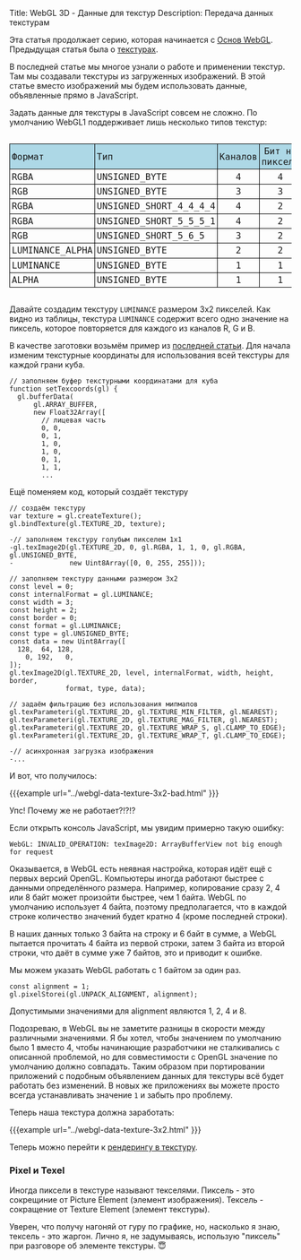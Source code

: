 Title: WebGL 3D - Данные для текстур
Description: Передача данных текстурам

Эта статья продолжает серию, которая начинается с
[Основ WebGL](webgl-fundamentals.html). Предыдущая статья была
о [текстурах](webgl-3d-textures.html).

В последней статье мы многое узнали о работе и применении текстур. Там
мы создавали текстуры из загруженных изображений. В этой статье вместо
изображений мы будем использовать данные, объявленные прямо в JavaScript.

Задать данные для текстуры в JavaScript совсем не сложно. По умолчанию
WebGL1 поддерживает лишь несколько типов текстур:

<style>
.local-data {
  font-family: monospace;
  font-size: large;
  text-align: left;
  display: inline-block;
}
.local-data thead {
  background: lightblue;
}
.local-data td {
  border: 1px solid black;
  padding: 0.2em;
}
.local-data td:nth-child(3),
.local-data td:nth-child(4) {
  text-align: center;
}
</style>
<div class="webgl_center">
  <table class="local-data">
    <thead>
      <tr><td>Формат</td><td>Тип</td><td>Каналов</td><td>Бит на пиксель</td></tr>
    </thead>
    <tbody>
      <tr><td>RGBA</td><td>UNSIGNED_BYTE</td><td>4</td><td>4</td></tr>
      <tr><td>RGB</td><td>UNSIGNED_BYTE</td><td>3</td><td>3</td></tr>
      <tr><td>RGBA</td><td>UNSIGNED_SHORT_4_4_4_4</td><td>4</td><td>2</td></tr>
      <tr><td>RGBA</td><td>UNSIGNED_SHORT_5_5_5_1</td><td>4</td><td>2</td></tr>
      <tr><td>RGB</td><td>UNSIGNED_SHORT_5_6_5</td><td>3</td><td>2</td></tr>
      <tr><td>LUMINANCE_ALPHA</td><td>UNSIGNED_BYTE</td><td>2</td><td>2</td></tr>
      <tr><td>LUMINANCE</td><td>UNSIGNED_BYTE</td><td>1</td><td>1</td></tr>
      <tr><td>ALPHA</td><td>UNSIGNED_BYTE</td><td>1</td><td>1</td></tr>
    </tbody>
  </table>
</div>

Давайте создадим текстуру `LUMINANCE` размером 3х2 пикселей. Как видно из таблицы,
текстура `LUMINANCE` содержит всего одно значение на пиксель, которое повторяется
для каждого из каналов R, G и B.

В качестве заготовки возьмём пример из [последней статьи](webgl-3d-textures.html).
Для начала изменим текстурные координаты для использования всей текстуры для каждой
грани куба.

```
// заполняем буфер текстурными координатами для куба
function setTexcoords(gl) {
  gl.bufferData(
      gl.ARRAY_BUFFER,
      new Float32Array([
        // лицевая часть
        0, 0,
        0, 1,
        1, 0,
        1, 0,
        0, 1,
        1, 1,
        ...
```

Ещё поменяем код, который создаёт текстуру

```
// создаём текстуру
var texture = gl.createTexture();
gl.bindTexture(gl.TEXTURE_2D, texture);

-// заполняем текстуру голубым пикселем 1x1
-gl.texImage2D(gl.TEXTURE_2D, 0, gl.RGBA, 1, 1, 0, gl.RGBA, gl.UNSIGNED_BYTE,
-              new Uint8Array([0, 0, 255, 255]));

// заполняем текстуру данными размером 3x2
const level = 0;
const internalFormat = gl.LUMINANCE;
const width = 3;
const height = 2;
const border = 0;
const format = gl.LUMINANCE;
const type = gl.UNSIGNED_BYTE;
const data = new Uint8Array([
  128,  64, 128,
    0, 192,   0,
]);
gl.texImage2D(gl.TEXTURE_2D, level, internalFormat, width, height, border,
              format, type, data);

// задаём фильтрацию без использования мипмапов
gl.texParameteri(gl.TEXTURE_2D, gl.TEXTURE_MIN_FILTER, gl.NEAREST);
gl.texParameteri(gl.TEXTURE_2D, gl.TEXTURE_MAG_FILTER, gl.NEAREST);
gl.texParameteri(gl.TEXTURE_2D, gl.TEXTURE_WRAP_S, gl.CLAMP_TO_EDGE);
gl.texParameteri(gl.TEXTURE_2D, gl.TEXTURE_WRAP_T, gl.CLAMP_TO_EDGE);

-// асинхронная загрузка изображения
-...
```

И вот, что получилось:

{{{example url="../webgl-data-texture-3x2-bad.html" }}}

Упс! Почему же не работает?!?!?

Если открыть консоль JavaScript, мы увидим примерно такую ошибку:

```
WebGL: INVALID_OPERATION: texImage2D: ArrayBufferView not big enough for request
```

Оказывается, в WebGL есть неявная настройка, которая идёт ещё
с первых версий OpenGL. Компьютеры иногда работают быстрее с
данными определённого размера. Например, копирование сразу 2,
4 или 8 байт может произойти быстрее, чем 1 байта. WebGL по
умолчанию использует 4 байта, поэтому предполагается, что в
каждой строке количество значений будет кратно 4 (кроме последней
строки).

В наших данных только 3 байта на строку и 6 байт в сумме, а WebGL
пытается прочитать 4 байта из первой строки, затем 3 байта из второй
строки, что даёт в сумме уже 7 байтов, это и приводит к ошибке.

Мы можем указать WebGL работать с 1 байтом за один раз.

    const alignment = 1;
    gl.pixelStorei(gl.UNPACK_ALIGNMENT, alignment);

Допустимыми значениями для alignment являются 1, 2, 4 и 8.

Подозреваю, в WebGL вы не заметите разницы в скорости между различными
значениями. Я бы хотел, чтобы значением по умолчанию было 1 вместо 4,
чтобы начинающие разработчики не сталкивались с описанной проблемой, но
для совместимости с OpenGL значение по умолчанию должно совпадать. Таким
образом при портировании приложений с подобным объявлением данных для
текстуры всё будет работать без изменений. В новых же приложениях вы
можете просто всегда устанавливать значение `1` и забыть про проблему.

Теперь наша текстура должна заработать:

{{{example url="../webgl-data-texture-3x2.html" }}}

Теперь можно перейти к [рендерингу в текстуру](webgl-render-to-texture.html).

<div class="webgl_bottombar">
<h3>Pixel и Texel</h3>
<p>Иногда пиксели в текстуре называют текселями. Пиксель - это сокрещиние от Picture Element
(элемент изображения). Тексель - сокращение от Texture Element (элемент текстуры).
</p>
<p>Уверен, что получу нагоняй от гуру по графике, но, насколько я знаю, тексель - это жаргон. Лично я, не задумываясь,
использую "пиксель" при разговоре об элементе текстуры. &#x1f607;
</p>
</div>
